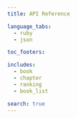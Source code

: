 ```yaml
---
title: API Reference

language_tabs:
  - ruby
  - json

toc_footers:

includes:
  - book
  - chapter
  - ranking
  - book_list

search: true
---
```

